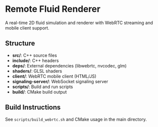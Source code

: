 # Remote Fluid Renderer

A real-time 2D fluid simulation and renderer with WebRTC streaming and mobile client support.

## Structure
- **src/**: C++ source files
- **include/**: C++ headers
- **deps/**: External dependencies (libwebrtc, nvcodec, glm)
- **shaders/**: GLSL shaders
- **client/**: WebRTC mobile client (HTML/JS)
- **signaling-server/**: WebSocket signaling server
- **scripts/**: Build and run scripts
- **build/**: CMake build output

## Build Instructions
See `scripts/build_webrtc.sh` and CMake usage in the main directory.
